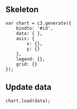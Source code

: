 ## Skeleton
```
var chart = c3.generate({
    bindto: '#id',
    data: { },
    axis: {
        x: {},
        y: {}
    },
    legend: {},
    grid: {}
});
```

## Update data
```
chart.load(data);
```
